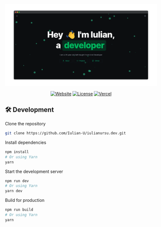 <div align="center">

<a target="_blank" href="https://www.iulianursu.dev/">
    <img alt='Website' src="./public/presentation/iulianursu-dev.png" />
</a>

[![Website](https://img.shields.io/badge/%20%F0%9F%8F%A1%20website-0072ff.svg?longCache=true&style=for-the-badge)]([https://nuro.dev](https://www.iulianursu.dev/))
[![License](https://img.shields.io/badge/-mit-red.svg?longCache=true&style=for-the-badge)](https://github.com/tdemapp/website/blob/master/LICENSE)
[![Vercel](https://img.shields.io/badge/-powered%20by%20vercel-black.svg?logo=vercel&longCache=true&style=for-the-badge)](https://vercel.com)

</div>


## 🛠 Development

Clone the repository

```zsh
git clone https://github.com/Iulian-U/iulianursu.dev.git
```

Install dependencies

```zsh
npm install
# Or using Yarn
yarn
```

Start the development server

```zsh
npm run dev
# Or using Yarn
yarn dev
```

Build for production

```zsh
npm run build
# Or using Yarn
yarn






